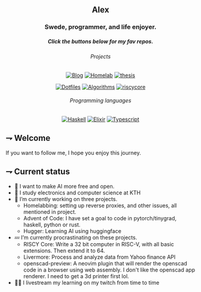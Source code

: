 <div align="center">

## Alex
### Swede, programmer, and life enjoyer.
##### Click the buttons below for my fav repos.
###### Projects
[![Blog](https://img.shields.io/badge/Blog-000000.svg?style=for-the-badge&logoColor=white&logo=rust)][Blog]
[![Homelab](https://img.shields.io/badge/homelab-41BDF5.svg?style=for-the-badge&logoColor=white&logo=homeassistant)][Homelab]
[![thesis](https://img.shields.io/badge/Thesis-f74c00.svg?style=for-the-badge&logoColor=white&logo=rust)][Thesis] 
 
[![Dotfiles](https://img.shields.io/badge/dotfiles-f05032.svg?style=for-the-badge&logoColor=white&logo=git)][Dotfiles]
[![Algorithms](https://img.shields.io/badge/Advent_of_code-0f0f23.svg?style=for-the-badge&logoColor=yellow&logo=adventofcode)][Algorithms]
[![riscycore](https://img.shields.io/badge/riscy_core-283272.svg?style=for-the-badge&logoColor=white&logo=Risc-V)][riscycore]

[Blog]:https://21st-centuryman.github.io 
[Homelab]: https://github.com/21st-centuryman/Homelab
[Thesis]: https://github.com/teeny-kth/teenygrad

[Dotfiles]: https://github.com/21st-centuryman/dotfiles
[Algorithms]: https://github.com/21st-centuryman/advent_of_code
[riscycore]: https://github.com/21st-centuryman/riscy_core

###### Programming languages
[![Haskell](https://img.shields.io/badge/haskell-5D4F85.svg?style=for-the-badge&logoColor=white&logo=haskell)][Haskell] 
[![Elixir](https://img.shields.io/badge/elixir-4B275F.svg?style=for-the-badge&logoColor=white&logo=elixir)][Elixir] 
[![Typescript](https://img.shields.io/badge/typescript-3178C6.svg?style=for-the-badge&logoColor=white&logo=typescript)][Typescript]


[Haskell]: https://github.com/21st-centuryman/advent_of_code/tree/main/haskell
[Elixir]: https://github.com/21st-centuryman/ID1019
[Typescript]: https://github.com/21st-centuryman/II1302
</div>

## ⇁  Welcome
If you want to follow me, I hope you enjoy this journey.

## ⇁  Current status
- 🔭 I want to make AI more free and open.
- 📖 I study electronics and computer science at KTH 
- 🌱 I’m currently working on three projects.
  - Homelabbing: setting up reverse proxies, and other issues, all mentioned in project.
  - Advent of Code: I have set a goal to code in pytorch/tinygrad, haskell, python or rust.
  - Hugger: Learning AI using huggingface
- 💤 I’m currently procrastinating on these projects.
    - RISCY Core: Write a 32 bit computer in RISC-V, with all basic extensions. Then extend it to 64.
    - Livermore: Process and analyze data from Yahoo finance API
    - openscad-preview: A neovim plugin that will render the openscad code in a browser using web assembly. I don't like the openscad app renderer. I need to get a 3d printer first lol.
- 👨‍💻 I livestream my learning on my twitch from time to time
